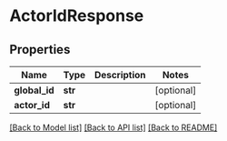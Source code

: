 # ActorIdResponse

## Properties
Name | Type | Description | Notes
------------ | ------------- | ------------- | -------------
**global_id** | **str** |  | [optional] 
**actor_id** | **str** |  | [optional] 

[[Back to Model list]](../README.md#documentation-for-models) [[Back to API list]](../README.md#documentation-for-api-endpoints) [[Back to README]](../README.md)

